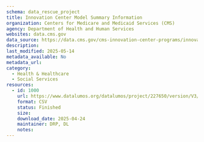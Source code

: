 ```yaml
---
schema: data_rescue_project 
title: Innovation Center Model Summary Information
organization: Centers for Medicare and Medicaid Services (CMS)
agency: Department of Health and Human Services
websites: data.cms.gov
data_source: https://data.cms.gov/cms-innovation-center-programs/innovation-center-model-summary-information
description: 
last_modified: 2025-05-14
metadata_available: No
metadata_url: 
category:
  - Health & Healthcare 
  - Social Services 
resources:
  - id: 1000
    url: https://www.datalumos.org/datalumos/project/227650/version/V3/view
    format: CSV
    status: Finished
    size: 
    download_date: 2025-04-24
    maintainer: DRP, DL
    notes: 
---
```

